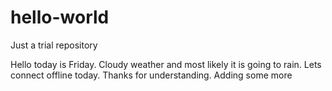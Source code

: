 # hello-world
Just a trial repository

Hello today is Friday. Cloudy weather and most likely it is going to rain.
Lets connect offline today.
Thanks for understanding.
Adding some more

